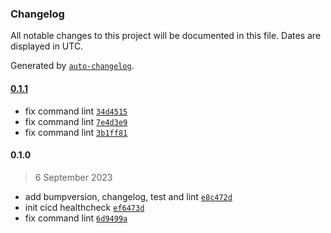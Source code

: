 ### Changelog

All notable changes to this project will be documented in this file. Dates are displayed in UTC.

Generated by [`auto-changelog`](https://github.com/CookPete/auto-changelog).

#### [0.1.1](https://github.com/ksatriow/cicd-healthcheck/compare/0.1.0...0.1.1)

- fix command lint [`34d4515`](https://github.com/ksatriow/cicd-healthcheck/commit/34d4515e70eb1db46658282382deac7ba54ba7c9)
- fix command lint [`7e4d3e9`](https://github.com/ksatriow/cicd-healthcheck/commit/7e4d3e9a1f23caef3fde3697da461080279c5f2c)
- fix command lint [`3b1ff81`](https://github.com/ksatriow/cicd-healthcheck/commit/3b1ff8126639dcc60680f0d30b51db16d8abb778)

#### 0.1.0

> 6 September 2023

- add bumpversion, changelog, test and lint [`e8c472d`](https://github.com/ksatriow/cicd-healthcheck/commit/e8c472dbe912a59fa054f11fcc483797288f3cb7)
- init cicd healthcheck [`ef6473d`](https://github.com/ksatriow/cicd-healthcheck/commit/ef6473d1809029897cc6bb7b077394007f6b7d99)
- fix command lint [`6d9499a`](https://github.com/ksatriow/cicd-healthcheck/commit/6d9499a08952c7e91bcc0edd7a6e377c09278527)
